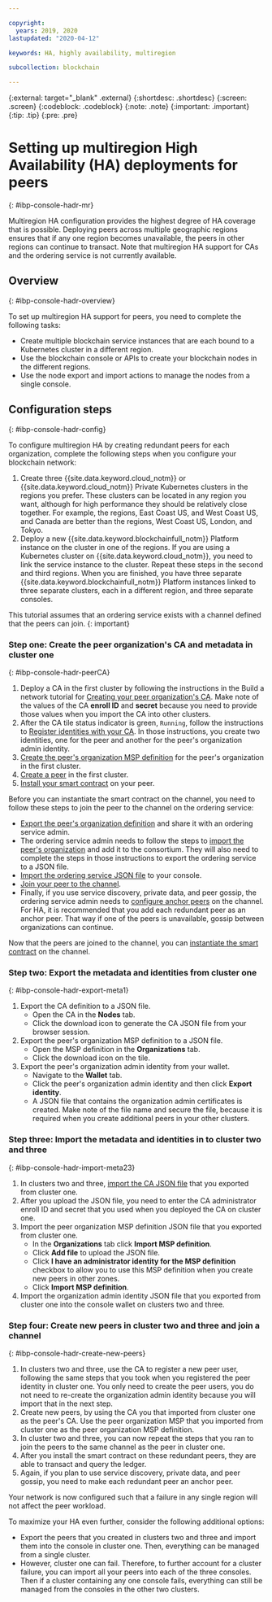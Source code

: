 ```yaml
---

copyright:
  years: 2019, 2020
lastupdated: "2020-04-12"

keywords: HA, highly availability, multiregion

subcollection: blockchain

---
```


{:external: target="_blank" .external}
{:shortdesc: .shortdesc}
{:screen: .screen}
{:codeblock: .codeblock}
{:note: .note}
{:important: .important}
{:tip: .tip}
{:pre: .pre}

# Setting up multiregion High Availability (HA) deployments for peers
{: #ibp-console-hadr-mr}



Multiregion HA configuration provides the highest degree of HA coverage that is possible. Deploying peers across multiple geographic regions ensures that if any one region becomes unavailable, the peers in other regions can continue to transact. Note that multiregion HA support for CAs and the ordering service is not currently available.

## Overview
{: #ibp-console-hadr-overview}

To set up multiregion HA support for peers, you need to complete the following tasks:
- Create multiple blockchain service instances that are each bound to a Kubernetes cluster in a different region.
- Use the blockchain console or APIs to create your blockchain nodes in the different regions.
- Use the node export and import actions to manage the nodes from a single console.

## Configuration steps
{: #ibp-console-hadr-config}

To configure multiregion HA by creating redundant peers for each organization, complete the following steps when you configure your blockchain network:

1. Create three {{site.data.keyword.cloud_notm}} or {{site.data.keyword.cloud_notm}} Private  Kubernetes clusters  in the regions you prefer. These clusters can be located in any region you want, although for high performance they should be relatively close together. For example, the regions, East Coast US, and West Coast US, and Canada are better than the regions, West Coast US, London, and Tokyo.
2. Deploy a new {{site.data.keyword.blockchainfull_notm}} Platform instance on the cluster in one of the regions. If you are using a Kubernetes cluster on {{site.data.keyword.cloud_notm}}, you need to link the service instance to the cluster.  Repeat these steps in the second and third regions. When you are finished, you have three separate {{site.data.keyword.blockchainfull_notm}} Platform instances linked to three separate clusters, each in a different region, and three separate consoles.

This tutorial assumes that an ordering service exists with a channel defined that the peers can join.
{: important}

### Step one: Create the peer organization's CA and metadata in cluster one
{: #ibp-console-hadr-peerCA}

1. Deploy a CA in the first cluster by following the instructions in the Build a network tutorial for [Creating your peer organization's CA](/docs/blockchain?topic=blockchain-ibp-console-build-network#ibp-console-build-network-create-CA-org1CA). Make note of the values of the CA **enroll ID** and **secret** because you need to provide those values when you import the CA into other clusters.
2. After the CA tile status indicator is green, `Running`, follow the instructions to [Register identities with your CA](/docs/blockchain?topic=blockchain-ibp-console-build-network#ibp-console-build-network-use-CA-org1). In those instructions, you create two identities, one for the peer and another for the peer's organization admin identity.
3. [Create the peer's organization MSP definition](/docs/blockchain?topic=blockchain-ibp-console-build-network#ibp-console-build-network-create-peers-org1) for the peer's organization in the first cluster.
4. [Create a peer](/docs/blockchain?topic=blockchain-ibp-console-build-network#ibp-console-build-network-peer-create) in the first cluster.
5. [Install your smart contract](/docs/blockchain?topic=blockchain-ibp-console-smart-contracts#ibp-console-smart-contracts-install) on your peer.

Before you can instantiate the smart contract on the channel, you need to follow these steps to join the peer to the channel on the ordering service:
- [Export the peer's organization definition](/docs/blockchain?topic=blockchain-ibp-console-join-network#ibp-console-join-network-add-org2-remote) and share it with an ordering service admin.
- The ordering service admin needs to follow the steps to [import the peer's organization](/docs/blockchain?topic=blockchain-ibp-console-join-network#ibp-console-join-network-import-remote-msp) and add it to the consortium. They will also need to complete the steps in those instructions to export the ordering service to a JSON file.
- [Import the ordering service JSON file](/docs/blockchain?topic=blockchain-ibp-console-join-network#ibp-console-join-network-import-remote-orderer) to your console.
- [Join your peer to the channel](/docs/blockchain?topic=blockchain-ibp-console-join-network#ibp-console-join-network-join-peer-org2).
- Finally, if you use service discovery, private data, and peer gossip, the ordering service admin needs to [configure anchor peers](/docs/blockchain?topic=blockchain-ibp-console-govern#ibp-console-govern-channels-anchor-peers) on the channel. For HA, it is recommended that you add each redundant peer as an anchor peer. That way if one of the peers is unavailable, gossip between organizations can continue.   

Now that the peers are joined to the channel, you can [instantiate the smart contract](/docs/blockchain?topic=blockchain-ibp-console-smart-contracts#ibp-console-smart-contracts-instantiate) on the channel.

### Step two: Export the metadata and identities from cluster one
{: #ibp-console-hadr-export-meta1}

1. Export the CA definition to a JSON file.
   - Open the CA in the **Nodes** tab.
   - Click the download icon to generate the CA JSON file from your browser session.
2. Export the peer's organization MSP definition to a JSON file.
   - Open the MSP definition in the **Organizations** tab.
   - Click the download icon on the tile.
3. Export the peer's organization admin identity from your wallet.
   - Navigate to the **Wallet** tab.
   - Click the peer's organization admin identity and then click **Export identity**.
   - A JSON file that contains the organization admin certificates is created. Make note of the file name and secure the file, because it is required when you create additional peers in your other clusters.

### Step three: Import the metadata and identities in to cluster two and three
{: #ibp-console-hadr-import-meta23}

1. In clusters two and three, [import the CA JSON file](/docs/blockchain?topic=blockchain-ibp-console-import-nodes#ibp-console-import-ca) that you exported from cluster one.  
2. After you upload the JSON file, you need to enter the CA administrator enroll ID and secret that you used when you deployed the CA on cluster one.
3. Import the peer organization MSP definition JSON file that you exported from cluster one.
   - In the **Organizations** tab click **Import MSP definition**.
   - Click **Add file** to upload the JSON file.
   - Click **I have an administrator identity for the MSP definition** checkbox to allow you to use this MSP definition when you create new peers in other zones.
   - Click **Import MSP definition**.
4. Import the organization admin identity JSON file that you exported from cluster one into the console wallet on clusters two and three.

### Step four: Create new peers in cluster two and three and join a channel
{: #ibp-console-hadr-create-new-peers}

1. In clusters two and three, use the CA to register a new peer user, following the same steps that you took when you registered the peer identity in cluster one. You only need to create the peer users, you do not need to re-create the organization admin identity because you will import that in the next step.
2. Create new peers, by using the CA you that imported from cluster one as the peer's CA. Use the peer organization MSP that you imported from cluster one as the peer organization MSP definition.
3. In cluster two and three, you can now repeat the steps that you ran to join the peers to the same channel as the peer in cluster one. 
4. After you install the smart contract on these redundant peers, they are able to transact and query the ledger.
5. Again, if you plan to use service discovery, private data, and peer gossip, you need to make each redundant peer an anchor peer.  

Your network is now configured such that a failure in any single region will not affect the peer workload.  

To maximize your HA even further, consider the following additional options:
- Export the peers that you created in clusters two and three and import them into the console in cluster one. Then, everything can be managed from a single cluster.
- However, cluster one can fail. Therefore, to further account for a cluster failure, you can import all your peers into each of the three consoles. Then if a cluster containing any one console fails, everything can still be managed from the consoles in the other two clusters.

